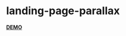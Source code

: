# landing-page-parallax

<a href="https://eriksenlezama.github.io/landing-page-parallax/"><strong>DEMO</strong></a>
